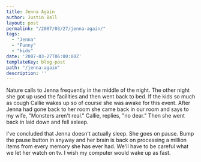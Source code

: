 ```yaml
---
title: Jenna Again
author: Justin Ball
layout: post
permalink: "/2007/03/27/jenna-again/"
tags:
  - "Jenna"
  - "Funny"
  - "kids"
date: '2007-03-27T06:00:00Z'
templateKey: blog-post
path: "/jenna-again"
description: ''
---
```


Nature calls to Jenna frequently in the middle of the night. The other night she got up used the facilities and then went back to bed. If the kids so much as cough Callie wakes up so of course she was awake for this event. After Jenna had gone back to her room she came back in our room and says to my wife, "Monsters aren't real." Callie, replies, "no dear." Then she went back in laid down and fell asleep.

I've concluded that Jenna doesn't actually sleep. She goes on pause. Bump the pause button in anyway and her brain is back on processing a million items from every memory she has ever had. We'll have to be careful what we let her watch on tv. I wish my computer would wake up as fast.
